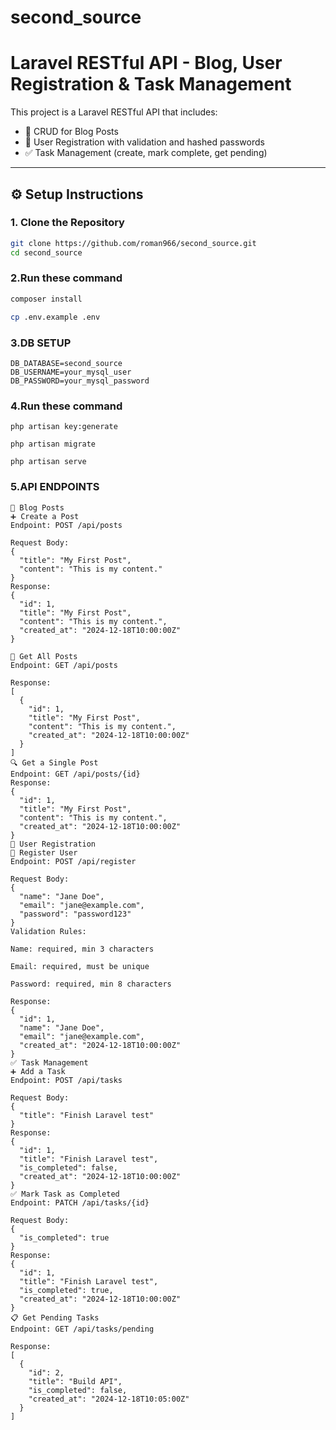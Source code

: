 # second_source

# Laravel RESTful API - Blog, User Registration & Task Management

This project is a Laravel RESTful API that includes:

- 📝 CRUD for Blog Posts
- 👤 User Registration with validation and hashed passwords
- ✅ Task Management (create, mark complete, get pending)

---

## ⚙️ Setup Instructions

### 1. Clone the Repository

```bash
git clone https://github.com/roman966/second_source.git
cd second_source
```
### 2.Run these command

```bash
composer install

cp .env.example .env

```
### 3.DB SETUP

```
DB_DATABASE=second_source
DB_USERNAME=your_mysql_user
DB_PASSWORD=your_mysql_password
```

### 4.Run these command

```
php artisan key:generate

php artisan migrate

php artisan serve
```
### 5.API ENDPOINTS

```
📝 Blog Posts
➕ Create a Post
Endpoint: POST /api/posts

Request Body:
{
  "title": "My First Post",
  "content": "This is my content."
}
Response:
{
  "id": 1,
  "title": "My First Post",
  "content": "This is my content.",
  "created_at": "2024-12-18T10:00:00Z"
}

📄 Get All Posts
Endpoint: GET /api/posts

Response:
[
  {
    "id": 1,
    "title": "My First Post",
    "content": "This is my content.",
    "created_at": "2024-12-18T10:00:00Z"
  }
]
🔍 Get a Single Post
Endpoint: GET /api/posts/{id}
Response:
{
  "id": 1,
  "title": "My First Post",
  "content": "This is my content.",
  "created_at": "2024-12-18T10:00:00Z"
}
👤 User Registration
🧾 Register User
Endpoint: POST /api/register

Request Body:
{
  "name": "Jane Doe",
  "email": "jane@example.com",
  "password": "password123"
}
Validation Rules:

Name: required, min 3 characters

Email: required, must be unique

Password: required, min 8 characters

Response:
{
  "id": 1,
  "name": "Jane Doe",
  "email": "jane@example.com",
  "created_at": "2024-12-18T10:00:00Z"
}
✅ Task Management
➕ Add a Task
Endpoint: POST /api/tasks

Request Body:
{
  "title": "Finish Laravel test"
}
Response:
{
  "id": 1,
  "title": "Finish Laravel test",
  "is_completed": false,
  "created_at": "2024-12-18T10:00:00Z"
}
✅ Mark Task as Completed
Endpoint: PATCH /api/tasks/{id}

Request Body:
{
  "is_completed": true
}
Response:
{
  "id": 1,
  "title": "Finish Laravel test",
  "is_completed": true,
  "created_at": "2024-12-18T10:00:00Z"
}
📋 Get Pending Tasks
Endpoint: GET /api/tasks/pending

Response:
[
  {
    "id": 2,
    "title": "Build API",
    "is_completed": false,
    "created_at": "2024-12-18T10:05:00Z"
  }
]
```
